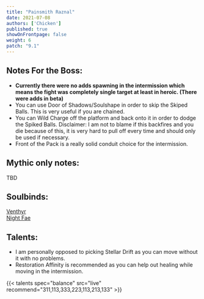 ```yaml
---
title: "Painsmith Raznal"
date: 2021-07-08
authors: ['Chicken']
published: true
showOnFrontpage: false
weight: 6
patch: "9.1"
---
```



## Notes For the Boss:
- **Currently there were no adds spawning in the intermission which means the fight was completely single target at least in heroic. (There were adds in beta)**
- You can use Door of Shadows/Soulshape in order to skip the Skiped Balls. This is very useful if you are chained.
- You can Wild Charge off the platform and back onto it in order to dodge the Spiked Balls. Disclaimer: I am not to blame if this backfires and you die because of this, it is very hard to pull off every time and should only be used if necessary.
- Front of the Pack is a really solid conduit choice for the intermission.

## Mythic only notes:
TBD

## Soulbinds:
[Venthyr](https://ptr.wowhead.com/soulbind-calc/venthyr/theotar-the-mad-duke/druid/AwCW75YCFTUgACU1ygASBTWHACUy4gAiBTJJABUyPwA)
<br>[Night Fae](https://ptr.wowhead.com/soulbind-calc/night-fae/niya/druid)

## Talents:

- I am personally opposed to picking Stellar Drift as you can move without it with no problems.  
- Restoration Affinity is recommended as you can help out healing while moving in the intermission.



{{< talents spec="balance" src="live" recommend="311,113,333,223,113,213,133" >}}

